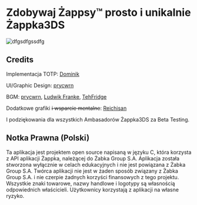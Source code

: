 # Zdobywaj Żappsy™ prosto i unikalnie Żappka3DS

![dfgsdfgssdfg](https://github.com/user-attachments/assets/5b1f3040-feec-4fc8-9c78-f5d646f19fa9)


## Credits
Implementacja TOTP: [Dominik](https://github.com/domints) 

UI/Graphic Design: [prycwrn](https://prycwrn.space/)

BGM: [prycwrn](https://prycwrn.space/), [Ludwik Franke](https://soundcloud.com/ludwikfranke_crazy), [TehFridge](https://linktr.ee/tehfridge)

Dodatkowe grafiki ~~i wsparcie mentalne~~: [Reichisan](https://www.twitch.tv/reichisan)

I podziękowania dla wszystkich Ambasadorów Żappka3DS za Beta Testing.

## Notka Prawna (Polski)
Ta aplikacja jest projektem open source napisaną w języku C, która korzysta z API aplikacji Żappka, należącej do Żabka Group S.A. Aplikacja została stworzona wyłącznie w celach edukacyjnych i nie jest powiązana z Żabka Group S.A. Twórca aplikacji nie jest w żaden sposób związany z Żabka Group S.A. i nie czerpie żadnych korzyści finansowych z tego projektu. Wszystkie znaki towarowe, nazwy handlowe i logotypy są własnością odpowiednich właścicieli. Użytkownicy korzystają z aplikacji na własne ryzyko.
